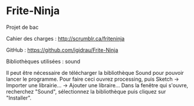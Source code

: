 ﻿# Frite-Ninja
Projet de bac

Cahier des charges : http://scrumblr.ca/friteninja

GitHub : https://github.com/igidrau/Frite-Ninja

Bibliothèques utilisées : sound

Il peut être nécessaire de télécharger la bibliothèque Sound pour pouvoir lancer le programme. Pour faire ceci ouvrez processing, puis Sketch -> Importer une librairie... -> Ajouter une libraire...
Dans la fenêtre qui s'ouvre, recherchez "Sound", sélectionnez la bibliothèque puis cliquez sur "Installer".
